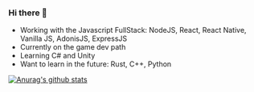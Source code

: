 ### Hi there 👋

- Working with the Javascript FullStack: NodeJS, React, React Native, Vanilla JS, AdonisJS, ExpressJS
- Currently on the game dev path
- Learning C# and Unity
- Want to learn in the future: Rust, C++, Python

[![Anurag's github stats](https://github-readme-stats.vercel.app/api?username=thalesdeluca&theme=tokyonight&include_all_commits=true&count_private=true)](https://github.com/anuraghazra/github-readme-stats)
